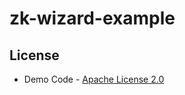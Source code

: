 # zk-wizard-example

## License
* Demo Code - [Apache License 2.0](http://www.apache.org/licenses/LICENSE-2.0)
